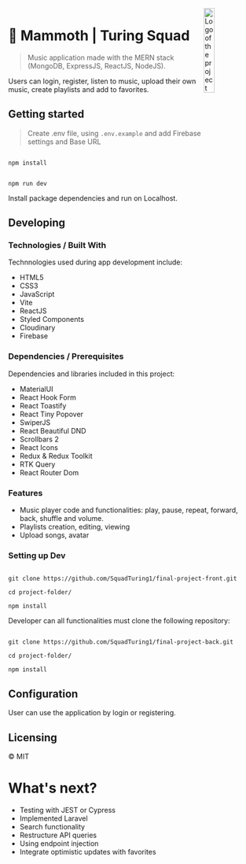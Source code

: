 <img  src="https://raw.githubusercontent.com/SquadTuring1/final-project-front/develop/src/assets/images/logo-mammoth2-vertical.png"  width="21%"  alt="Logo of the project"  align="right">

# 🚀 Mammoth | Turing Squad



>Music application made with the MERN stack (MongoDB, ExpressJS, ReactJS, NodeJS).
>
Users can login, register, listen to music, upload their own music, create playlists and add to favorites.

  

##  Getting started

>Create .env file, using `.env.example` and add Firebase settings and Base URL

  ```shell

npm install

```

```shell

npm run dev

```
Install package dependencies and run on Localhost.

  

## Developing

  

### Technologies / Built With

Technnologies used during app development include:
- HTML5 
- CSS3
- JavaScript
- Vite
- ReactJS
- Styled Components
- Cloudinary
- Firebase
  
  
### Dependencies / Prerequisites

Dependencies and libraries included in this project:

- MaterialUI
- React Hook Form
- React Toastify
- React Tiny Popover
- SwiperJS
- React Beautiful DND
- Scrollbars 2
- React Icons
- Redux & Redux Toolkit
- RTK Query
- React Router Dom

### Features

- Music player code and functionalities: play, pause, repeat, forward, back, shuffle and volume.
- Playlists creation, editing, viewing
- Upload songs, avatar
  

### Setting up Dev  

```shell

git clone https://github.com/SquadTuring1/final-project-front.git

cd project-folder/

npm install

```

Developer can all functionalities must clone the following repository:
```shell

git clone https://github.com/SquadTuring1/final-project-back.git

cd project-folder/

npm install

```    

## Configuration

  User can use the application by login or registering.



## Licensing

  

© MIT

  

# What's next?

- Testing with JEST or Cypress
- Implemented Laravel
- Search functionality
- Restructure API queries
- Using endpoint injection
- Integrate optimistic updates with favorites
